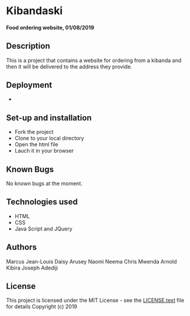 # Kibandaski
#### Food ordering website, 01/08/2019
## Description
This is a project that contains a website for ordering from a kibanda and then it will be delivered to the address they provide.
## Deployment
*
## Set-up and installation
* Fork the project
* Clone to your local directory
* Open the html file
* Lauch it in your browser
## Known Bugs
No known bugs at the moment.
## Technologies used
* HTML
* CSS
* Java Script and JQuery
## Authors
Marcus Jean-Louis
Daisy Arusey
Naomi Neema
Chris Mwenda
Arnold Kibira
Joseph Adediji
## License
This project is licensed under the MIT License - see the [LICENSE.text](LICENSE.text) file for details
Copyright (c) 2019
